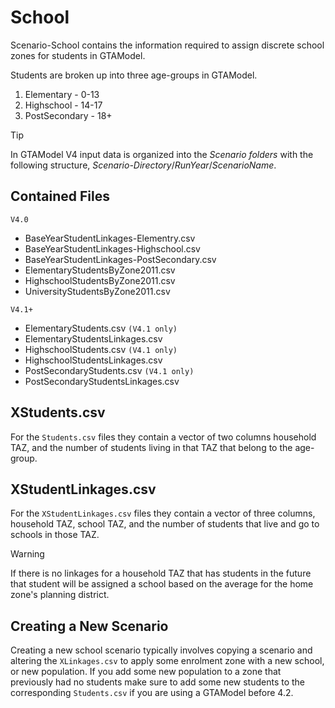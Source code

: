# School

Scenario-School contains the information required to assign discrete school zones for students in GTAModel.

Students are broken up into three age-groups in GTAModel.

1. Elementary - 0-13
1. Highschool - 14-17
1. PostSecondary - 18+

> [!Tip]
> In GTAModel V4 input data is organized into the _Scenario folders_ with the following structure,
> _Scenario-Directory_/_RunYear_/_ScenarioName_.

## Contained Files

`V4.0`
* BaseYearStudentLinkages-Elementry.csv
* BaseYearStudentLinkages-Highschool.csv
* BaseYearStudentLinkages-PostSecondary.csv
* ElementaryStudentsByZone2011.csv
* HighschoolStudentsByZone2011.csv
* UniversityStudentsByZone2011.csv

`V4.1+`

* ElementaryStudents.csv `(V4.1 only)`
* ElementaryStudentsLinkages.csv
* HighschoolStudents.csv `(V4.1 only)`
* HighschoolStudentsLinkages.csv
* PostSecondaryStudents.csv `(V4.1 only)`
* PostSecondaryStudentsLinkages.csv

## XStudents.csv

For the `Students.csv` files they contain a vector of two columns household TAZ, and the number of students living in that TAZ
that belong to the age-group.

## XStudentLinkages.csv

For the `XStudentLinkages.csv` files they contain a vector of three columns,
household TAZ, school TAZ, and the number of students that live and go to schools in those TAZ.

> [!Warning]
> If there is no linkages for a household TAZ that has students in the future that
> student will be assigned a school based on the average for the home zone's planning
> district.

## Creating a New Scenario

Creating a new school scenario typically involves copying a scenario and altering the `XLinkages.csv` to apply some
enrolment zone with a new school, or new population.  If you add some new population to a zone that previously had no students
make sure to add some new students to the corresponding `Students.csv` if you are using a GTAModel before 4.2.
